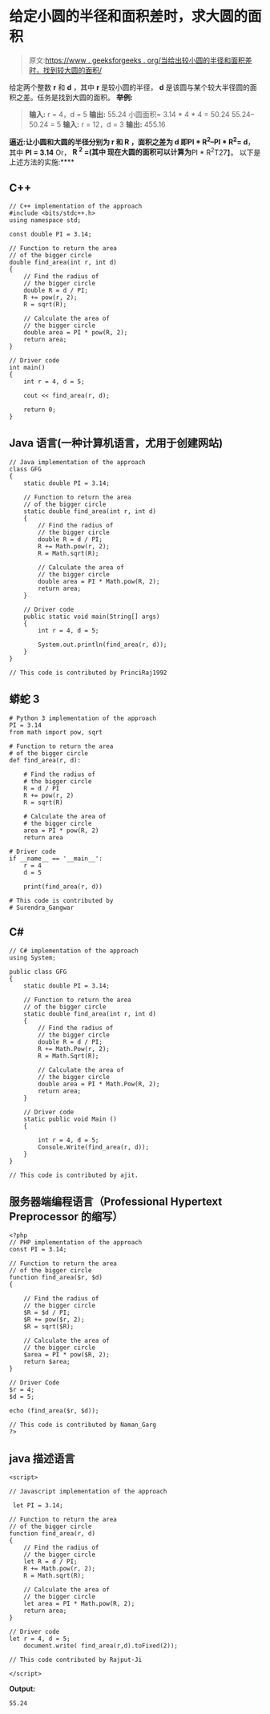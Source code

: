 # 给定小圆的半径和面积差时，求大圆的面积

> 原文:[https://www . geeksforgeeks . org/当给出较小圆的半径和面积差时，找到较大圆的面积/](https://www.geeksforgeeks.org/find-area-of-the-larger-circle-when-radius-of-the-smaller-circle-and-difference-in-the-area-is-given/)

给定两个整数 **r** 和 **d** ，其中 **r** 是较小圆的半径， **d** 是该圆与某个较大半径圆的面积之差。任务是找到大圆的面积。
**举例:**

> **输入:** r = 4，d = 5
> **输出:** 55.24
> 小圆面积= 3.14 * 4 * 4 = 50.24
> 55.24–50.24 = 5
> **输入:** r = 12，d = 3
> **输出:** 455.16

**逼近:**让小圆和大圆的半径分别为 **r** 和 **R** ，面积之差为 **d** 即**PI * R<sup>2</sup>–PI * R<sup>2</sup>= d**，其中 **PI = 3.14**
Or， **R <sup>2</sup> =(其中
现在大圆的面积可以计算为**PI * R<sup>2</sup>T27】。
以下是上述方法的实施:**** 

## C++

```
// C++ implementation of the approach
#include <bits/stdc++.h>
using namespace std;

const double PI = 3.14;

// Function to return the area
// of the bigger circle
double find_area(int r, int d)
{
    // Find the radius of
    // the bigger circle
    double R = d / PI;
    R += pow(r, 2);
    R = sqrt(R);

    // Calculate the area of
    // the bigger circle
    double area = PI * pow(R, 2);
    return area;
}

// Driver code
int main()
{
    int r = 4, d = 5;

    cout << find_area(r, d);

    return 0;
}
```

## Java 语言(一种计算机语言，尤用于创建网站)

```
// Java implementation of the approach
class GFG
{
    static double PI = 3.14;

    // Function to return the area
    // of the bigger circle
    static double find_area(int r, int d)
    {
        // Find the radius of
        // the bigger circle
        double R = d / PI;
        R += Math.pow(r, 2);
        R = Math.sqrt(R);

        // Calculate the area of
        // the bigger circle
        double area = PI * Math.pow(R, 2);
        return area;
    }

    // Driver code
    public static void main(String[] args)
    {
        int r = 4, d = 5;

        System.out.println(find_area(r, d));
    }
}

// This code is contributed by PrinciRaj1992
```

## 蟒蛇 3

```
# Python 3 implementation of the approach
PI = 3.14
from math import pow, sqrt

# Function to return the area
# of the bigger circle
def find_area(r, d):

    # Find the radius of
    # the bigger circle
    R = d / PI
    R += pow(r, 2)
    R = sqrt(R)

    # Calculate the area of
    # the bigger circle
    area = PI * pow(R, 2)
    return area

# Driver code
if __name__ == '__main__':
    r = 4
    d = 5

    print(find_area(r, d))

# This code is contributed by
# Surendra_Gangwar
```

## C#

```
// C# implementation of the approach
using System;

public class GFG
{
    static double PI = 3.14;

    // Function to return the area
    // of the bigger circle
    static double find_area(int r, int d)
    {
        // Find the radius of
        // the bigger circle
        double R = d / PI;
        R += Math.Pow(r, 2);
        R = Math.Sqrt(R);

        // Calculate the area of
        // the bigger circle
        double area = PI * Math.Pow(R, 2);
        return area;
    }

    // Driver code
    static public void Main ()
    {

        int r = 4, d = 5;
        Console.Write(find_area(r, d));
    }
}

// This code is contributed by ajit.
```

## 服务器端编程语言（Professional Hypertext Preprocessor 的缩写）

```
<?php
// PHP implementation of the approach
const PI = 3.14;

// Function to return the area
// of the bigger circle
function find_area($r, $d)
{

    // Find the radius of
    // the bigger circle
    $R = $d / PI;
    $R += pow($r, 2);
    $R = sqrt($R);

    // Calculate the area of
    // the bigger circle
    $area = PI * pow($R, 2);
    return $area;
}

// Driver Code
$r = 4;
$d = 5;

echo (find_area($r, $d));

// This code is contributed by Naman_Garg
?>
```

## java 描述语言

```
<script>

// Javascript implementation of the approach

 let PI = 3.14;

// Function to return the area
// of the bigger circle
function find_area(r, d)
{
    // Find the radius of
    // the bigger circle
    let R = d / PI;
    R += Math.pow(r, 2);
    R = Math.sqrt(R);

    // Calculate the area of
    // the bigger circle
    let area = PI * Math.pow(R, 2);
    return area;
}

// Driver code
let r = 4, d = 5;
    document.write( find_area(r,d).toFixed(2));

// This code contributed by Rajput-Ji

</script>
```

**Output:** 

```
55.24
```